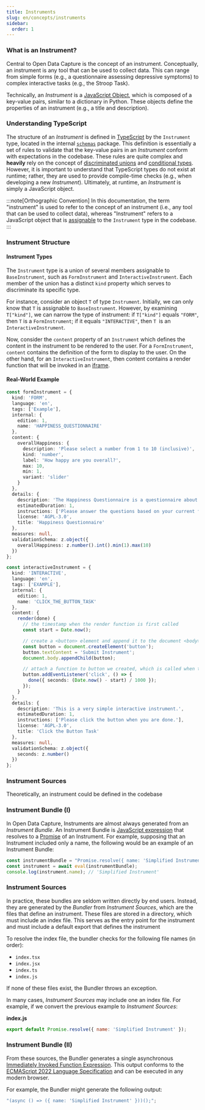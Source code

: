 ```yaml
---
title: Instruments
slug: en/concepts/instruments
sidebar:
  order: 1
---
```


### What is an Instrument?

Central to Open Data Capture is the concept of an instrument. Conceptually, an instrument is any tool that can be used to collect data. This can range from simple forms (e.g., a questionnaire assessing depressive symptoms) to complex interactive tasks (e.g., the Stroop Task).

Technically, an _Instrument_ is a [JavaScript Object](https://developer.mozilla.org/en-US/docs/Web/JavaScript/Reference/Global_Objects/Object), which is composed of a key-value pairs, similar to a dictionary in Python. These objects define the properties of an instrument (e.g., a title and description).

### Understanding TypeScript

The structure of an _Instrument_ is defined in [TypeScript](https://www.typescriptlang.org/) by the `Instrument` type, located in the internal [`schemas`](https://github.com/DouglasNeuroInformatics/OpenDataCapture/tree/main/packages/schemas) package. This definition is essentially a set of rules to validate that the key-value pairs in an _Instrument_ conform with expectations in the codebase. These rules are quite complex and **heavily** rely on the concept of [discriminated unions](https://www.typescriptlang.org/docs/handbook/2/everyday-types.html#union-types) and [conditional types](https://www.typescriptlang.org/docs/handbook/2/conditional-types.html). However, it is important to understand that TypeScript types do not exist at runtime; rather, they are used to provide compile-time checks (e.g., when developing a new _Instrument_). Ultimately, at runtime, an _Instrument_ is simply a JavaScript object.

:::note[Orthographic Convention]
In this documentation, the term "instrument" is used to refer to the concept of an instrument (i.e., any tool that can be used to collect data), whereas "Instrument" refers to a JavaScript object that is [assignable](https://www.typescriptlang.org/docs/handbook/type-compatibility.html) to the `Instrument` type in the codebase.
:::

### Instrument Structure

#### Instrument Types

The `Instrument` type is a union of several members assignable to `BaseInstrument`, such as `FormInstrument` and `InteractiveInstrument`. Each member of the union has a distinct `kind` property which serves to discriminate its specific type.

For instance, consider an object `T` of type `Instrument`. Initially, we can only know that `T` is assignable to `BaseInstrument`. However, by examining `T["kind"]`, we can narrow the type of instrument: if `T["kind"]` equals `"FORM"`, then `T` is a `FormInstrument`; if it equals `"INTERACTIVE"`, then `T `is an `InteractiveInstrument`.

Now, consider the `content` property of an `Instrument` which defines the content in the instrument to be rendered to the user. For a `FormInstrument`, `content` contains the definition of the form to display to the user. On the other hand, for an `InteractiveInstrument`, then content contains a render function that will be invoked in an [iframe](https://developer.mozilla.org/en-US/docs/Web/HTML/Element/iframe).

#### Real-World Example

```typescript
const formInstrument = {
  kind: 'FORM',
  language: 'en',
  tags: ['Example'],
  internal: {
    edition: 1,
    name: 'HAPPINESS_QUESTIONNAIRE'
  },
  content: {
    overallHappiness: {
      description: 'Please select a number from 1 to 10 (inclusive)',
      kind: 'number',
      label: 'How happy are you overall?',
      max: 10,
      min: 1,
      variant: 'slider'
    }
  },
  details: {
    description: 'The Happiness Questionnaire is a questionnaire about happiness.',
    estimatedDuration: 1,
    instructions: ['Please answer the questions based on your current feelings.'],
    license: 'AGPL-3.0',
    title: 'Happiness Questionnaire'
  },
  measures: null,
  validationSchema: z.object({
    overallHappiness: z.number().int().min(1).max(10)
  })
};

const interactiveInstrument = {
  kind: 'INTERACTIVE',
  language: 'en',
  tags: ['EXAMPLE'],
  internal: {
    edition: 1,
    name: 'CLICK_THE_BUTTON_TASK'
  },
  content: {
    render(done) {
      // the timestamp when the render function is first called
      const start = Date.now();

      // create a <button> element and append it to the document <body>
      const button = document.createElement('button');
      button.textContent = 'Submit Instrument';
      document.body.appendChild(button);

      // attach a function to button we created, which is called when the 'click' event is triggered
      button.addEventListener('click', () => {
        done({ seconds: (Date.now() - start) / 1000 });
      });
    }
  },
  details: {
    description: 'This is a very simple interactive instrument.',
    estimatedDuration: 1,
    instructions: ['Please click the button when you are done.'],
    license: 'AGPL-3.0',
    title: 'Click the Button Task'
  },
  measures: null,
  validationSchema: z.object({
    seconds: z.number()
  })
};
```

### Instrument Sources

Theoretically, an instrument could be defined in the codebase

### Instrument Bundle (I)

In Open Data Capture, Instruments are almost always generated from an _Instrument Bundle_. An Instrument Bundle is [JavaScript expression](https://developer.mozilla.org/en-US/docs/Web/JavaScript/Guide/Expressions_and_Operators) that resolves to a [Promise](https://developer.mozilla.org/en-US/docs/Web/J) of an Instrument. For example, supposing that an Instrument included only a name, the following would be an example of an Instrument Bundle:

```javascript
const instrumentBundle = "Promise.resolve({ name: 'Simplified Instrument' });";
const instrument = await eval(instrumentBundle);
console.log(instrument.name); // 'Simplified Instrument'
```

### Instrument Sources

In practice, these bundles are seldom written directly by end users. Instead, they are generated by the _Bundler_ from _Instrument Sources_, which are the files that define an instrument. These files are stored in a directory, which must include an index file. This serves as the entry point for the instrument and must include a default export that defines the instrument

To resolve the index file, the bundler checks for the following file names (in order):

- `index.tsx`
- `index.jsx`
- `index.ts`
- `index.js`

If none of these files exist, the Bundler throws an exception.

In many cases, _Instrument Sources_ may include one an index file. For example, if we convert the previous example to _Instrument Sources_:

**index.js**

```javascript
export default Promise.resolve({ name: 'Simplified Instrument' });
```

### Instrument Bundle (II)

From these sources, the Bundler generates a single asynchronous [Immediately Invoked Function Expression](https://developer.mozilla.org/en-US/docs/Glossary/IIFE). This output conforms to the [ECMAScript 2022 Language Specification](https://262.ecma-international.org/13.0/) and can be executed in any modern browser.

For example, the Bundler might generate the following output:

```javascript
"(async () => ({ name: 'Simplified Instrument' }))();";
```
